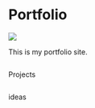 <h1>Portfolio</h1>
<img src="C:\Users\jfulk\Desktop\My_Portfolio\Github Sites\jfulk.github.io\images\computer-inside.jpg">
<p>This is my portfolio site.</p>
<div class="row">
  <div class="column">
    <p>Projects</p>
  </div>
  <div class="column">
    <p>ideas</p>
  </div>
</div>
